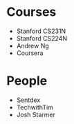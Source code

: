 # Courses
* Stanford CS231N
* Stanford CS224N
* Andrew Ng
* Coursera

# People
* Sentdex
* TechwithTim
* Josh Starmer

